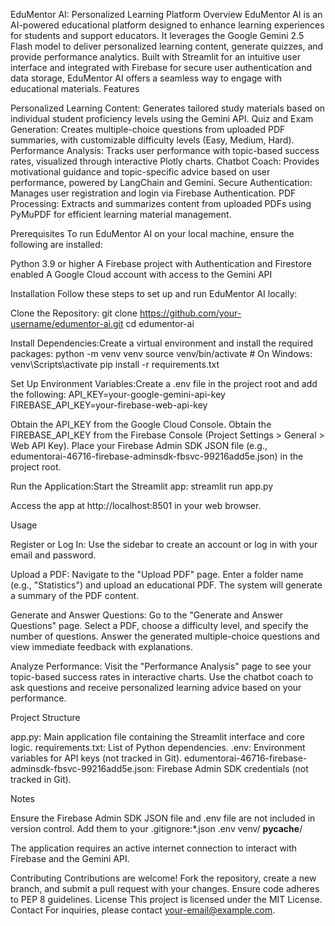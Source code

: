 EduMentor AI: Personalized Learning Platform
Overview
EduMentor AI is an AI-powered educational platform designed to enhance learning experiences for students and support educators. It leverages the Google Gemini 2.5 Flash model to deliver personalized learning content, generate quizzes, and provide performance analytics. Built with Streamlit for an intuitive user interface and integrated with Firebase for secure user authentication and data storage, EduMentor AI offers a seamless way to engage with educational materials.
Features

Personalized Learning Content: Generates tailored study materials based on individual student proficiency levels using the Gemini API.
Quiz and Exam Generation: Creates multiple-choice questions from uploaded PDF summaries, with customizable difficulty levels (Easy, Medium, Hard).
Performance Analysis: Tracks user performance with topic-based success rates, visualized through interactive Plotly charts.
Chatbot Coach: Provides motivational guidance and topic-specific advice based on user performance, powered by LangChain and Gemini.
Secure Authentication: Manages user registration and login via Firebase Authentication.
PDF Processing: Extracts and summarizes content from uploaded PDFs using PyMuPDF for efficient learning material management.

Prerequisites
To run EduMentor AI on your local machine, ensure the following are installed:

Python 3.9 or higher
A Firebase project with Authentication and Firestore enabled
A Google Cloud account with access to the Gemini API

Installation
Follow these steps to set up and run EduMentor AI locally:

Clone the Repository:
git clone https://github.com/your-username/edumentor-ai.git
cd edumentor-ai


Install Dependencies:Create a virtual environment and install the required packages:
python -m venv venv
source venv/bin/activate  # On Windows: venv\Scripts\activate
pip install -r requirements.txt


Set Up Environment Variables:Create a .env file in the project root and add the following:
API_KEY=your-google-gemini-api-key
FIREBASE_API_KEY=your-firebase-web-api-key


Obtain the API_KEY from the Google Cloud Console.
Obtain the FIREBASE_API_KEY from the Firebase Console (Project Settings > General > Web API Key).
Place your Firebase Admin SDK JSON file (e.g., edumentorai-46716-firebase-adminsdk-fbsvc-99216add5e.json) in the project root.


Run the Application:Start the Streamlit app:
streamlit run app.py

Access the app at http://localhost:8501 in your web browser.


Usage

Register or Log In:
Use the sidebar to create an account or log in with your email and password.


Upload a PDF:
Navigate to the "Upload PDF" page.
Enter a folder name (e.g., "Statistics") and upload an educational PDF.
The system will generate a summary of the PDF content.


Generate and Answer Questions:
Go to the "Generate and Answer Questions" page.
Select a PDF, choose a difficulty level, and specify the number of questions.
Answer the generated multiple-choice questions and view immediate feedback with explanations.


Analyze Performance:
Visit the "Performance Analysis" page to see your topic-based success rates in interactive charts.
Use the chatbot coach to ask questions and receive personalized learning advice based on your performance.



Project Structure

app.py: Main application file containing the Streamlit interface and core logic.
requirements.txt: List of Python dependencies.
.env: Environment variables for API keys (not tracked in Git).
edumentorai-46716-firebase-adminsdk-fbsvc-99216add5e.json: Firebase Admin SDK credentials (not tracked in Git).

Notes

Ensure the Firebase Admin SDK JSON file and .env file are not included in version control. Add them to your .gitignore:*.json
.env
venv/
__pycache__/


The application requires an active internet connection to interact with Firebase and the Gemini API.

Contributing
Contributions are welcome! Fork the repository, create a new branch, and submit a pull request with your changes. Ensure code adheres to PEP 8 guidelines.
License
This project is licensed under the MIT License.
Contact
For inquiries, please contact your-email@example.com.